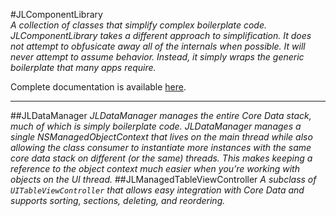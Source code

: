 #JLComponentLibrary    
*A collection of classes that simplify complex boilerplate code. JLComponentLibrary takes a different approach to simplification. It does not attempt to obfusicate away all of the internals when possible. It will never attempt to assume behavior. Instead, it simply wraps the generic boilerplate that many apps require.*

Complete documentation is available [here][1].

---
##JLDataManager
*JLDataManager manages the entire Core Data stack, much of which is simply boilerplate code. JLDataManager manages a single NSManagedObjectContext that lives on the main thread while also allowing the class consumer to instantiate more instances with the same core data stack on different (or the same) threads. This makes keeping a reference to the object context much easier when you’re working with objects on the UI thread.*
##JLManagedTableViewController
*A subclass of `UITableViewController` that allows easy integration with Core Data and supports sorting, sections, deleting, and reordering.*


[1]: http://jlawr3nc3.github.com/JLComponentLibrary/
